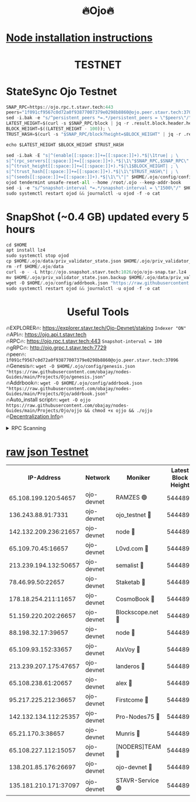 <h1 align="center"> 🔥Ojo🔥</h1>

[Node installation instructions](https://github.com/obajay/nodes-Guides/tree/main/Projects/Ojo)
=

<h1 align="center"> TESTNET</h1>

# StateSync Ojo Testnet
```python
SNAP_RPC=https://ojo.rpc.t.stavr.tech:443
peers="1f091cf9567c0d72a0f93877007379e0298b8860@ojo.peer.stavr.tech:37096"
sed -i.bak -e "s/^persistent_peers *=.*/persistent_peers = \"$peers\"/" $HOME/.ojo/config/config.toml
LATEST_HEIGHT=$(curl -s $SNAP_RPC/block | jq -r .result.block.header.height); \
BLOCK_HEIGHT=$((LATEST_HEIGHT - 100)); \
TRUST_HASH=$(curl -s "$SNAP_RPC/block?height=$BLOCK_HEIGHT" | jq -r .result.block_id.hash)

echo $LATEST_HEIGHT $BLOCK_HEIGHT $TRUST_HASH

sed -i.bak -E "s|^(enable[[:space:]]+=[[:space:]]+).*$|\1true| ; \
s|^(rpc_servers[[:space:]]+=[[:space:]]+).*$|\1\"$SNAP_RPC,$SNAP_RPC\"| ; \
s|^(trust_height[[:space:]]+=[[:space:]]+).*$|\1$BLOCK_HEIGHT| ; \
s|^(trust_hash[[:space:]]+=[[:space:]]+).*$|\1\"$TRUST_HASH\"| ; \
s|^(seeds[[:space:]]+=[[:space:]]+).*$|\1\"\"|" $HOME/.ojo/config/config.toml
ojod tendermint unsafe-reset-all --home /root/.ojo --keep-addr-book
sed -i -e "s/^snapshot-interval *=.*/snapshot-interval = \"1500\"/" $HOME/.ojo/config/app.toml
sudo systemctl restart ojod && journalctl -u ojod -f -o cat
```
# SnapShot (~0.4 GB) updated every 5 hours
```python
cd $HOME
apt install lz4
sudo systemctl stop ojod
cp $HOME/.ojo/data/priv_validator_state.json $HOME/.ojo/priv_validator_state.json.backup
rm -rf $HOME/.ojo/data
curl -o - -L http://ojo.snapshot.stavr.tech:1026/ojo/ojo-snap.tar.lz4 | lz4 -c -d - | tar -x -C $HOME/.ojo --strip-components 2
mv $HOME/.ojo/priv_validator_state.json.backup $HOME/.ojo/data/priv_validator_state.json
wget -O $HOME/.ojo/config/addrbook.json "https://raw.githubusercontent.com/obajay/nodes-Guides/main/Projects/Ojo/addrbook.json"
sudo systemctl restart ojod && journalctl -u ojod -f -o cat
```
 <h1 align="center"> Useful Tools</h1>

🔥EXPLORER🔥:        https://explorer.stavr.tech/Ojo-Devnet/staking        `Indexer "ON"` \
🔥API🔥:                     https://ojo.api.t.stavr.tech \
🔥RPC🔥:                    https://ojo.rpc.t.stavr.tech:443              `Snapshot-interval = 100` \
🔥gRPC🔥:                  http://ojo.grpc.t.stavr.tech:7729 \
🔥peer🔥:                   `1f091cf9567c0d72a0f93877007379e0298b8860@ojo.peer.stavr.tech:37096` \
🔥Genesis🔥:    ```wget -O $HOME/.ojo/config/genesis.json "https://raw.githubusercontent.com/obajay/nodes-Guides/main/Projects/Ojo/genesis.json"``` \
🔥Addrbook🔥:    ```wget -O $HOME/.ojo/config/addrbook.json "https://raw.githubusercontent.com/obajay/nodes-Guides/main/Projects/Ojo/addrbook.json"``` \
🔥Auto_install script🔥: ```wget -O ojjo https://raw.githubusercontent.com/obajay/nodes-Guides/main/Projects/Ojo/ojjo && chmod +x ojjo && ./ojjo``` \
🔥[Decentralization Info](https://github.com/obajay/StateSync-snapshots/tree/main/Projects/Ojo/Decentralization)🔥



<details>
<summary>RPC Scanning</summary>

<h2 align="center"> We scan nodes in real time every 4 hours. And we provide the final result of RPC endpoints.
We cannot influence the operation of these nodes in any way. </h2>


```python
If Voting Power is higher than 0 --> then the Node is a validator of the network and may be subject to attack and be a potential threat to the chain.
```
```python
We marked such validators with a red symbol
```

</details>

[raw json Testnet](https://rpc-check.ojot.stavr.tech/ojot/rpc-ojot-result.json)
=


<table><tr><th>IP-Address</th><th>Network</th><th>Moniker</th><th>Latest Block Height</th><th>Earliest Block Height</th><th>Catching Up</th><th>Tx Index</th><th>Voting Power</th><th>Scan Time</th></tr><tr><td>65.108.199.120:54657</td><td>ojo-devnet</td><td>RAMZES 🟢</td><td>5444890</td><td>306156</td><td>False</td><td>on</td><td>0</td><td>2024-02-15T06:25:21.833625806UTC</td></tr><tr><td>136.243.88.91:7331</td><td>ojo-devnet</td><td>ojo_testnet 🔴</td><td>5444892</td><td>308845</td><td>False</td><td>on</td><td>1000</td><td>2024-02-15T06:25:30.234997463UTC</td></tr><tr><td>142.132.209.236:21657</td><td>ojo-devnet</td><td>node 🔴</td><td>5444894</td><td>350001</td><td>False</td><td>on</td><td>1999</td><td>2024-02-15T06:25:43.341846363UTC</td></tr><tr><td>65.109.70.45:16657</td><td>ojo-devnet</td><td>L0vd.com 🔴</td><td>5444895</td><td>695918</td><td>False</td><td>off</td><td>998</td><td>2024-02-15T06:25:51.276796258UTC</td></tr><tr><td>213.239.194.132:50657</td><td>ojo-devnet</td><td>semalist 🔴</td><td>5444890</td><td>3223522</td><td>False</td><td>on</td><td>21037</td><td>2024-02-15T06:25:22.127001982UTC</td></tr><tr><td>78.46.99.50:22657</td><td>ojo-devnet</td><td>Staketab 🔴</td><td>5444895</td><td>4254801</td><td>False</td><td>on</td><td>1276</td><td>2024-02-15T06:25:51.530667712UTC</td></tr><tr><td>178.18.254.211:11657</td><td>ojo-devnet</td><td>CosmoBook 🔴</td><td>5444894</td><td>4392001</td><td>False</td><td>off</td><td>1047</td><td>2024-02-15T06:25:45.703064915UTC</td></tr><tr><td>51.159.220.202:26657</td><td>ojo-devnet</td><td>Blockscope.net 🔴</td><td>5444890</td><td>4425001</td><td>False</td><td>on</td><td>1891</td><td>2024-02-15T06:25:21.111754288UTC</td></tr><tr><td>88.198.32.17:39657</td><td>ojo-devnet</td><td>node 🔴</td><td>5444894</td><td>4710001</td><td>False</td><td>on</td><td>96127</td><td>2024-02-15T06:25:45.941573339UTC</td></tr><tr><td>65.109.93.152:33657</td><td>ojo-devnet</td><td>AlxVoy 🔴</td><td>5444894</td><td>4943001</td><td>False</td><td>on</td><td>4491415</td><td>2024-02-15T06:25:43.073080309UTC</td></tr><tr><td>213.239.207.175:47657</td><td>ojo-devnet</td><td>landeros 🔴</td><td>5444893</td><td>4967924</td><td>False</td><td>off</td><td>11083</td><td>2024-02-15T06:25:38.624153316UTC</td></tr><tr><td>65.108.238.61:20657</td><td>ojo-devnet</td><td>alex 🔴</td><td>5444890</td><td>5131001</td><td>False</td><td>on</td><td>11359</td><td>2024-02-15T06:25:21.483764436UTC</td></tr><tr><td>95.217.225.212:36657</td><td>ojo-devnet</td><td>Firstcome 🔴</td><td>5444891</td><td>5251946</td><td>False</td><td>on</td><td>13566</td><td>2024-02-15T06:25:27.933972219UTC</td></tr><tr><td>142.132.134.112:25357</td><td>ojo-devnet</td><td>Pro-Nodes75 🔴</td><td>5444891</td><td>5344891</td><td>False</td><td>on</td><td>24651</td><td>2024-02-15T06:25:25.188755962UTC</td></tr><tr><td>65.21.170.3:38657</td><td>ojo-devnet</td><td>Munris 🔴</td><td>5444891</td><td>5344891</td><td>False</td><td>off</td><td>20123</td><td>2024-02-15T06:25:27.616251017UTC</td></tr><tr><td>65.108.227.112:15057</td><td>ojo-devnet</td><td>[NODERS]TEAM 🔴</td><td>5444895</td><td>5344895</td><td>False</td><td>off</td><td>9999</td><td>2024-02-15T06:25:50.633511862UTC</td></tr><tr><td>138.201.85.176:26697</td><td>ojo-devnet</td><td>ojo-devnet 🔴</td><td>5444895</td><td>5344895</td><td>False</td><td>on</td><td>1000024000</td><td>2024-02-15T06:25:50.924001537UTC</td></tr><tr><td>135.181.210.171:37097</td><td>ojo-devnet</td><td>STAVR-Service 🟢</td><td>5444890</td><td>5444101</td><td>False</td><td>on</td><td>0</td><td>2024-02-15T06:25:22.866462653UTC</td></tr></table>
